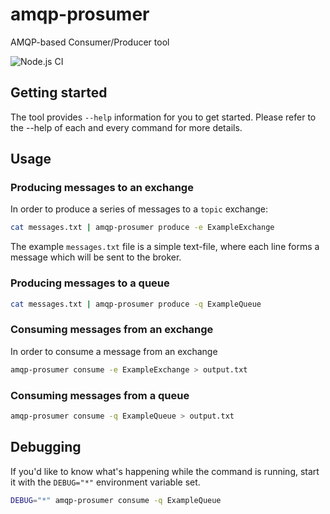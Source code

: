 # amqp-prosumer

AMQP-based Consumer/Producer tool

![Node.js CI](https://github.com/SorceryStudio/amqp-prosumer/workflows/Node.js%20CI/badge.svg)

## Getting started

The tool provides `--help` information for you to get started. Please refer to the --help of each and every command for more details.

## Usage

### Producing messages to an exchange

In order to produce a series of messages to a `topic` exchange:

```bash
cat messages.txt | amqp-prosumer produce -e ExampleExchange
```

The example `messages.txt` file is a simple text-file, where each line forms a message which will be sent to the broker.

### Producing messages to a queue

```bash
cat messages.txt | amqp-prosumer produce -q ExampleQueue
```

### Consuming messages from an exchange

In order to consume a message from an exchange

```bash
amqp-prosumer consume -e ExampleExchange > output.txt
```

### Consuming messages from a queue

```bash
amqp-prosumer consume -q ExampleQueue > output.txt
```

## Debugging

If you'd like to know what's happening while the command is running, start it with the `DEBUG="*"` environment variable set.

```bash
DEBUG="*" amqp-prosumer consume -q ExampleQueue
```
